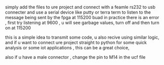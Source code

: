 simply add the files to ure project and connect with a feamle rs232 to usb connecter and use a serial device like putty or terra term to listen to the message being sent by the fpga at 115200 buad 
in practice there is an error , first try listening at 9600 , u will see garbage values, turn off and then turn on at 115200

this is a simple idea to transmit some code, u also recive using similar logic, and if u want to connect ure project straight to python for some quick analysis or some iot applications , this can be a great choice, 

also if u have a male connector , change the pin to M14 in the ucf file
